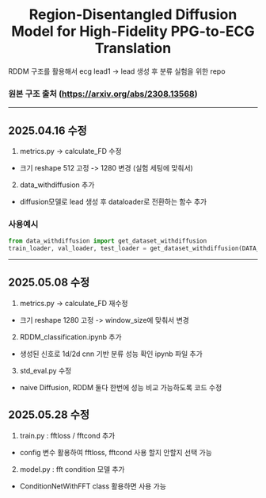 <h1 align="center"> 
Region-Disentangled Diffusion Model for High-Fidelity PPG-to-ECG Translation
</h1>

RDDM 구조를 활용해서 ecg lead1 -> lead 생성 후 분류 실험을 위한 repo  

### 원본 구조 출처 (https://arxiv.org/abs/2308.13568)

---

## 2025.04.16 수정  

1. metrics.py -> calculate_FD 수정  
- 크기 reshape 512 고정 -> 1280 변경 (실험 세팅에 맞춰서)

2. data_withdiffusion 추가
- diffusion모델로 lead 생성 후 dataloader로 전환하는 함수 추가

### 사용예시

```python
from data_withdiffusion import get_dataset_withdiffusion
train_loader, val_loader, test_loader = get_dataset_withdiffusion(DATA_PATH = '/cap/RDDM-main/datasets/', MODEL_PATH='/cap/RDDM-main/hsh/ECG2ECG_FINAL/LEAD1TO' ,lead_num=[2], only_one=False)
```
---

## 2025.05.08 수정  

1. metrics.py -> calculate_FD 재수정  
- 크기 reshape 1280 고정 -> window_size에 맞춰서 변경

2. RDDM_classification.ipynb 추가  
- 생성된 신호로 1d/2d cnn 기반 분류 성능 확인 ipynb 파일 추가  

3. std_eval.py 수정
- naive Diffusion, RDDM 둘다 한번에 성능 비교 가능하도록 코드 수정


## 2025.05.28 수정

1. train.py : fftloss / fftcond 추가
- config 변수 활용하여 fftloss, fftcond 사용 할지 안할지 선택 가능

2. model.py : fft condition 모델 추가
- ConditionNetWithFFT class 활용하면 사용 가능
  


